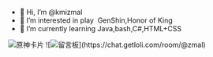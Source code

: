 - 👋 Hi, I’m @kmizmal
- 👀 I’m interested in play  GenShin,Honor of King
- 🌱 I’m currently learning Java,bash,C#,HTML+CSS

<!---
kmizmal/kmizmal is a ✨ special ✨ repository because its `README.md` (this file) appears on your GitHub profile.
You can click the Preview link to take a look at your changes.
--->
![原神卡片](https://hoyocard.qhy04.com/gs/rand/288292888.png)
![![留言板](https://chat.getloli.com/room/@zmal/svg?width=750&height=360&limit=20&theme=light&fontSize=13&title=jad@github.com:%20~)](https://chat.getloli.com/room/@zmal)


